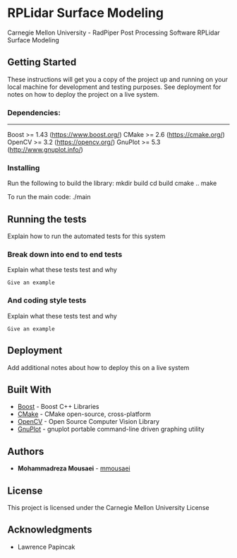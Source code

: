 # RPLidar Surface Modeling

Carnegie Mellon University - RadPiper Post Processing Software
RPLidar Surface Modeling

## Getting Started

These instructions will get you a copy of the project up and running on your local machine for development and testing purposes. See deployment for notes on how to deploy the project on a live system.
### Dependencies:
---------------------
Boost >= 1.43   (https://www.boost.org/)
CMake >= 2.6    (https://cmake.org/)
OpenCV >= 3.2	(https://opencv.org/)
GnuPlot >= 5.3	(http://www.gnuplot.info/)
### Installing

Run the following to build the library:
    mkdir build
    cd build
    cmake ..
    make

To run the main code:
    ./main

## Running the tests

Explain how to run the automated tests for this system

### Break down into end to end tests

Explain what these tests test and why

```
Give an example
```

### And coding style tests

Explain what these tests test and why

```
Give an example
```

## Deployment

Add additional notes about how to deploy this on a live system

## Built With

* [Boost](https://www.boost.org/) - Boost C++ Libraries
* [CMake](https://cmake.org/) - CMake open-source, cross-platform
* [OpenCV](https://opencv.org/) - Open Source Computer Vision Library
* [GnuPlot](http://www.gnuplot.info/) - gnuplot portable command-line driven graphing utility


## Authors

* **Mohammadreza Mousaei** - [mmousaei](https://github.com/mmousaei)

## License

This project is licensed under the Carnegie Mellon University License

## Acknowledgments

* Lawrence Papincak
